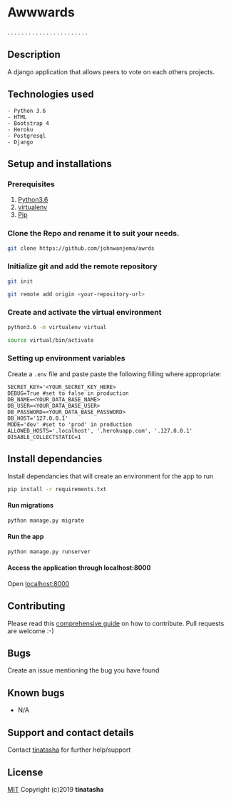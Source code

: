 # Awwwards
.
.
.
.
.
.
.
.
.
.
.
.
.
.
.
.
.
.
.
.
.
.
.
## Description
A django application that allows peers to vote on each others projects.


## Technologies used
    - Python 3.6
    - HTML
    - Bootstrap 4
    - Heroku
    - Postgresql
    - Django


## Setup and installations

### Prerequisites
1. [Python3.6](https://www.python.org/downloads/)
2. [virtualenv](https://virtualenv.pypa.io/en/stable/installation/)
3. [Pip](https://pip.pypa.io/en/stable/installing/)


### Clone the Repo and rename it to suit your needs.
```bash
git clone https://github.com/johnwanjema/awrds
```
### Initialize git and add the remote repository
```bash
git init
```
```bash
git remote add origin <your-repository-url>
```


### Create and activate the virtual environment
```bash
python3.6 -m virtualenv virtual
```
```bash
source virtual/bin/activate
```


### Setting up environment variables
Create a `.env` file and paste paste the following filling where appropriate:
```
SECRET_KEY='<YOUR_SECRET_KEY_HERE>
DEBUG=True #set to false in production
DB_NAME=<YOUR_DATA_BASE_NAME>
DB_USER=<YOUR_DATA_BASE_USER>
DB_PASSWORD=<YOUR_DATA_BASE_PASSWORD>
DB_HOST='127.0.0.1'
MODE='dev' #set to 'prod' in production
ALLOWED_HOSTS='.localhost', '.herokuapp.com', '.127.0.0.1'
DISABLE_COLLECTSTATIC=1
```


## Install dependancies
Install dependancies that will create an environment for the app to run

```bash
pip install -r requirements.txt
```


#### Run migrations
```bash
python manage.py migrate
```


#### Run the app
```bash
python manage.py runserver
```


#### Access the application through localhost:8000
Open [localhost:8000](http://127.0.0.1:8000/)


## Contributing
Please read this [comprehensive guide](https://opensource.guide/how-to-contribute/) on how to contribute. Pull requests are welcome :-)


## Bugs
Create an issue mentioning the bug you have found


## Known bugs
- N/A


## Support and contact details
Contact [tinatasha](tashambiti@gmail.com) for further help/support


## License
[MIT](/License)
Copyright (c)2019 **tinatasha**


